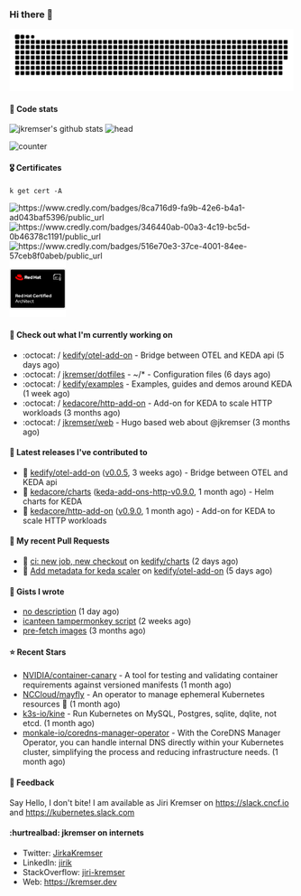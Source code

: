 ### Hi there 👋

<picture>
  <source media="(prefers-color-scheme: dark)" srcset="github-snake-dark.svg" />
  <source media="(prefers-color-scheme: light)" srcset="github-snake.svg" />
  <img alt="github-snake" src="github-snake.svg" />
</picture>

#### 📱 Code stats

![jkremser's github stats](https://github-readme-stats.vercel.app/api?username=jkremser&count_private=true&show_icons=true&hide_border=false&theme=tokyonight&title_color=5bcdec&bg_color=0d1117&border_radius=false) ![head](https://user-images.githubusercontent.com/535866/175570014-71166aaa-95f7-4a4f-869c-93a16481de4e.jpeg)



![counter](https://komarev.com/ghpvc/?username=jkremser&color=5bcdec&style=for-the-badge)

#### 🎖 Certificates
```
k get cert -A
```
<p align="left">
    <a style="text-decoration: none !important;" href="https://www.credly.com/badges/8ca716d9-fa9b-42e6-b4a1-ad043baf5396/public_url">
        <img src="https://training.linuxfoundation.org/wp-content/uploads/2022/11/CKA.png" alt="https://www.credly.com/badges/8ca716d9-fa9b-42e6-b4a1-ad043baf5396/public_url" width="110" height="110"/>
    </a>
    <a style="text-decoration: none !important;" href="https://www.credly.com/badges/346440ab-00a3-4c19-bc5d-0b46378c1191/public_url">
        <img src="https://training.linuxfoundation.org/wp-content/uploads/2022/11/CKS.png" alt="https://www.credly.com/badges/346440ab-00a3-4c19-bc5d-0b46378c1191/public_url" width="110" height="110"/>
    </a>
    <a style="text-decoration: none !important;" href="https://www.credly.com/badges/516e70e3-37ce-4001-84ee-57ceb8f0abeb/public_url">
        <img src="https://training.linuxfoundation.org/wp-content/uploads/2020/11/lfcs_111820-300x300.png" alt="https://www.credly.com/badges/516e70e3-37ce-4001-84ee-57ceb8f0abeb/public_url" width="110" height="110"/>
    </a>
    <a style="text-decoration: none !important;" href="https://rhtapps.redhat.com/verify/?certId=120-194-022">
        <img src="./rhca.png" alt="https://rhtapps.redhat.com/verify/?certId=120-194-022" width="100" height="100"/>
    </a>
</p>

#### 👷 Check out what I'm currently working on

- :octocat: / [kedify/otel-add-on](https://github.com/kedify/otel-add-on) - Bridge between OTEL and KEDA api (5 days ago)
- :octocat: / [jkremser/dotfiles](https://github.com/jkremser/dotfiles) - ~/*  -  Configuration files (6 days ago)
- :octocat: / [kedify/examples](https://github.com/kedify/examples) - Examples, guides and demos around KEDA (1 week ago)
- :octocat: / [kedacore/http-add-on](https://github.com/kedacore/http-add-on) - Add-on for KEDA to scale HTTP workloads (3 months ago)
- :octocat: / [jkremser/web](https://github.com/jkremser/web) - Hugo based web about @jkremser (3 months ago)

#### 🔭 Latest releases I've contributed to

- 🎉 [kedify/otel-add-on](https://github.com/kedify/otel-add-on) ([v0.0.5](https://github.com/kedify/otel-add-on/releases/tag/v0.0.5), 3 weeks ago) - Bridge between OTEL and KEDA api
- 🎉 [kedacore/charts](https://github.com/kedacore/charts) ([keda-add-ons-http-v0.9.0](https://github.com/kedacore/charts/releases/tag/keda-add-ons-http-v0.9.0), 1 month ago) - Helm charts for KEDA
- 🎉 [kedacore/http-add-on](https://github.com/kedacore/http-add-on) ([v0.9.0](https://github.com/kedacore/http-add-on/releases/tag/v0.9.0), 1 month ago) - Add-on for KEDA to scale HTTP workloads

#### 🔨 My recent Pull Requests

- 💪 [ci: new job, new checkout](https://github.com/kedify/charts/pull/109) on [kedify/charts](https://github.com/kedify/charts) (2 days ago)
- 💪 [Add metadata for keda scaler](https://github.com/kedify/otel-add-on/pull/63) on [kedify/otel-add-on](https://github.com/kedify/otel-add-on) (5 days ago)

#### 📓 Gists I wrote

- [no description](https://gist.github.com/745f70911ca695b13c5e9b330c1959cc) (1 day ago)
- [icanteen tampermonkey script](https://gist.github.com/c30a542575e487cddc0674225f2c833a) (2 weeks ago)
- [pre-fetch images](https://gist.github.com/28cff52b8a6c15cc6e0a34a1674c004e) (3 months ago)

#### ⭐ Recent Stars

- [NVIDIA/container-canary](https://github.com/NVIDIA/container-canary) - A tool for testing and validating container requirements against versioned manifests (1 month ago)
- [NCCloud/mayfly](https://github.com/NCCloud/mayfly) - An operator to manage ephemeral Kubernetes resources :honeybee: (1 month ago)
- [k3s-io/kine](https://github.com/k3s-io/kine) - Run Kubernetes on MySQL, Postgres, sqlite, dqlite, not etcd. (1 month ago)
- [monkale-io/coredns-manager-operator](https://github.com/monkale-io/coredns-manager-operator) - With the CoreDNS Manager Operator, you can handle internal DNS directly within your Kubernetes cluster, simplifying the process and reducing infrastructure needs. (1 month ago)

#### 💬 Feedback

Say Hello, I don't bite! I am available as Jiri Kremser on https://slack.cncf.io and https://kubernetes.slack.com


#### :hurtrealbad: jkremser on internets

- Twitter: <a href="https://twitter.com/JirkaKremser">JirkaKremser</a>
- LinkedIn: <a href="https://www.linkedin.com/in/jirik/">jirik</a>
- StackOverflow: <a href="https://stackoverflow.com/users/1594980/jiri-kremser">jiri-kremser</a>
- Web: https://kremser.dev